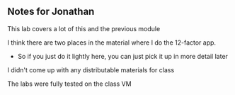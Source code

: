 ## Notes for Jonathan

This lab covers a lot of this and the previous module

I think there are two places in the material where I do the 12-factor app.
- So if you just do it lightly here, you can just pick it up in more detail later

I didn't come up with any distributable materials for class

The labs were fully tested on the class VM

